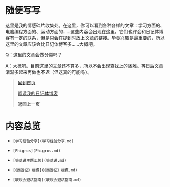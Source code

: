 # 随便写写

这里是我的情感碎片收集处。在这里，你可以看到各种各样的文章：学习方面的、电脑编程方面的、运动方面的……这些内容会出现在这里。它们也许会和日记体博客有一定的联系，但是只会在提到时放上文章的链接。毕竟兴趣是最重要的，所以这里的文章应该会比日记体博客多……大概吧。

Q：这里的文章会做分类吗？

A：大概吧。目前这里的文章还不算多，所以不会出现查找上的困难。等日后文章渐渐多起来再做也不迟（但这真的可能吗）。

> [回到首页](../README.md) 
>
> [阅读我的日记体博客](../Daily/Daily.md) 
>
> <a onClick="javascript :history.back(-1);" style="cursor:pointer">返回上一页</a>

# 内容总览

-     [学习经验分享](学习经验分享.md) 
-     [Phigros](Phigros.md) 
-     [笑草说主题汇总](笑草说.md) 
-     [《西游记》梗概](《西游记》梗概.md) 
-     [联欢会避坑指南](联欢会避坑指南.md) 